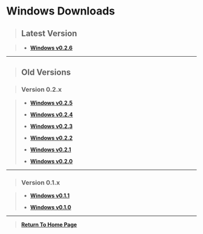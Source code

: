 # Windows Downloads

> ## Latest Version

> - [**Windows v0.2.6**](https://github.com/NoahRobichaux/Robichaux_Breakout/releases/tag/v0.2.6)

***

> ## Old Versions

> ### Version 0.2.x

> - [**Windows v0.2.5**](https://github.com/NoahRobichaux/Robichaux_Breakout/releases/tag/v0.2.5)
>
> - [**Windows v0.2.4**](https://github.com/NoahRobichaux/Robichaux_Breakout/releases/tag/v0.2.4)
>
> - [**Windows v0.2.3**](https://github.com/NoahRobichaux/Robichaux_Breakout/releases/tag/v0.2.3)
>
> - [**Windows v0.2.2**](https://github.com/NoahRobichaux/Robichaux_Breakout/releases/tag/v0.2.2)
>
> - [**Windows v0.2.1**](https://github.com/NoahRobichaux/Robichaux_Breakout/releases/tag/v0.2.1)
> 
> - [**Windows v0.2.0**](https://github.com/NoahRobichaux/Robichaux_Breakout/releases/tag/v0.2.0)
>

***

> ### Version 0.1.x

> - [**Windows v0.1.1**](https://github.com/NoahRobichaux/Robichaux_Breakout/releases/tag/v0.1.1)
> 
> - [**Windows v0.1.0**](https://github.com/NoahRobichaux/Robichaux_Breakout/releases/tag/v0.1.0)

***

> [**Return To Home Page**](https://noahrobichaux.github.io/Robichaux_Breakout)
